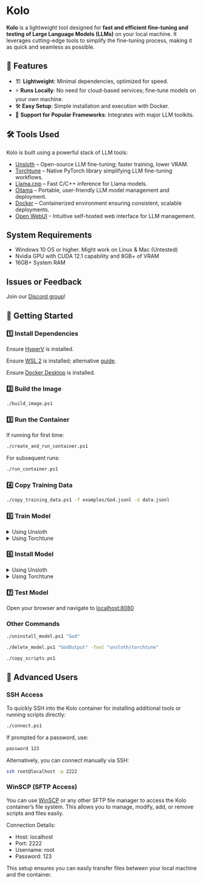 # Kolo

**Kolo** is a lightweight tool designed for **fast and efficient fine-tuning and testing of Large Language Models (LLMs)** on your local machine. It leverages cutting-edge tools to simplify the fine-tuning process, making it as quick and seamless as possible.

## 🚀 Features

- 🏗 **Lightweight**: Minimal dependencies, optimized for speed.
- ⚡ **Runs Locally**: No need for cloud-based services; fine-tune models on your own machine.
- 🛠 **Easy Setup**: Simple installation and execution with Docker.
- 🔌 **Support for Popular Frameworks**: Integrates with major LLM toolkits.

## 🛠 Tools Used

Kolo is built using a powerful stack of LLM tools:

- [Unsloth](https://github.com/unslothai/unsloth) – Open-source LLM fine-tuning; faster training, lower VRAM.
- [Torchtune](https://github.com/pytorch/torchtune) – Native PyTorch library simplifying LLM fine-tuning workflows.
- [Llama.cpp](https://github.com/ggerganov/llama.cpp) – Fast C/C++ inference for Llama models.
- [Ollama](https://ollama.ai/) – Portable, user-friendly LLM model management and deployment.
- [Docker](https://www.docker.com/) – Containerized environment ensuring consistent, scalable deployments.
- [Open WebUI](https://github.com/open-webui/open-webui) – Intuitive self-hosted web interface for LLM management.

## System Requirements

- Windows 10 OS or higher. Might work on Linux & Mac (Untested)
- Nvidia GPU with CUDA 12.1 capability and 8GB+ of VRAM
- 16GB+ System RAM

## Issues or Feedback

Join our [Discord group](https://discord.gg/Ewe4hf5x3n)!

## 🏃 Getting Started

### 1️⃣ Install Dependencies

Ensure [HyperV](https://learn.microsoft.com/en-us/windows-server/virtualization/hyper-v/get-started/install-hyper-v?pivots=windows) is installed.

Ensure [WSL 2](https://learn.microsoft.com/en-us/windows/wsl/install) is installed; alternative [guide](https://learn.microsoft.com/en-us/windows/wsl/tutorials/wsl-containers).

Ensure [Docker Desktop](https://docs.docker.com/get-docker/) is installed.

### 2️⃣ Build the Image

```bash
./build_image.ps1
```

### 3️⃣ Run the Container

If running for first time:

```bash
./create_and_run_container.ps1
```

For subsequent runs:

```bash
./run_container.ps1
```

### 4️⃣ Copy Training Data

```bash
./copy_training_data.ps1 -f examples/God.jsonl -d data.jsonl
```

### 5️⃣ Train Model

<details>
  <summary>Using Unsloth</summary>

```bash
./train_model_unsloth.ps1 -OutputDir "GodOuput" -Quantization "Q4_K_M" -TrainData "data.jsonl"
```

All available parameters

```bash
./train_model_unsloth.ps1 -Epochs 3 -LearningRate 1e-4 -TrainData "data.jsonl" -BaseModel "unsloth/Llama-3.2-1B-Instruct-bnb-4bit" -ChatTemplate "llama-3.1" -LoraRank 16 -LoraAlpha 16 -LoraDropout 0 -MaxSeqLength 1024 -WarmupSteps 10 -SaveSteps 500 -SaveTotalLimit 5 -Seed 1337 -SchedulerType "linear" -BatchSize 2 -OutputDir "GodOuput" -Quantization "Q4_K_M" -WeightDecay 0
```

</details>

<details>
  <summary>Using Torchtune</summary>

Requirements: Create a [Hugging Face](https://huggingface.co/) account and create a token.

```bash
./train_model_torchtune.ps1 -OutputDir "GodOuput" -Quantization "Q4_K_M" -TrainData "data.json" -HfToken "your_token"
```

All available parameters

```bash
./train_model_torchtune.ps1 -HfToken "your_token" -Epochs 3 -LearningRate 1e-4 -TrainData "data.json" -BaseModel "Meta-llama/Llama-3.2-1B-Instruct" -LoraRank 16 -LoraAlpha 16 -LoraDropout 0 -MaxSeqLength 1024 -WarmupSteps 10 -SaveSteps 500 -SaveTotalLimit 5 -Seed 1337 -SchedulerType "cosine" -BatchSize 2 -OutputDir "GodOuput" -Quantization "Q4_K_M" -WeightDecay 0
```

</details>

### 6️⃣ Install Model

<details>
  <summary>Using Unsloth</summary>

```bash
./install_model.ps1 "God" -Tool "unsloth" -OutputDir "GodOutput" -Quantization "Q4_K_M"
```

</details>

<details>
  <summary>Using Torchtune</summary>

```bash
./install_model.ps1 "God" -Tool "torchtune" -OutputDir "GodOutput" -Quantization "Q4_K_M"
```

</details>

### 7️⃣ Test Model

Open your browser and navigate to [localhost:8080](http://localhost:8080/)

### Other Commands

```bash
./uninstall_model.ps1 "God"
```

```bash
./delete_model.ps1 "GodOutput" -Tool "unsloth|torchtune"
```

```bash
./copy_scripts.ps1
```

## 🔧 Advanced Users

### SSH Access

To quickly SSH into the Kolo container for installing additional tools or running scripts directly:

```bash
./connect.ps1
```

If prompted for a password, use:

```bash
password 123
```

Alternatively, you can connect manually via SSH:

```bash
ssh root@localhost -p 2222
```

### WinSCP (SFTP Access)

You can use [WinSCP](https://winscp.net/eng/index.php) or any other SFTP file manager to access the Kolo container’s file system. This allows you to manage, modify, add, or remove scripts and files easily.

Connection Details:

- Host: localhost
- Port: 2222
- Username: root
- Password: 123

This setup ensures you can easily transfer files between your local machine and the container.
